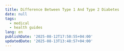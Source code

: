```yaml
---
title: Difference Between Type 1 And Type 2 Diabetes
date: null
tags:
  - medical
  - health guides
lang: en
publishDate: '2025-08-12T17:50:55+04:00'
updatedDate: '2025-08-13T13:48:57+04:00'
---
```



